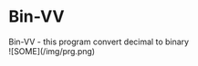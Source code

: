# Bin-VV
<head>
  Bin-VV - this program convert decimal to binary
</head>
<body>
  <br>![SOME](/img/prg.png)
 </body>
